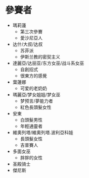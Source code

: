 # 參賽者
+ 瑪莉蓮
    + 第三次參賽
    + 愛沙尼亞人
+ 达什/大叔/达叔
    + 苏菲派
    + 伊斯兰教的密契主义
+ 達麗亞/达丽亚/东方女巫/战斗系女巫
    + 自創招式
    + 很東方的感覺
+ 葉蓮娜
    + 可爱的老奶奶
+ 瑪麗亞/梦女姐姐/梦女巫
    + 梦预言/夢能力者
    + 紅色長頭髮女性
+ 安東
    + 白頭髮男性
    + 年輕通靈者 
+ 維奧列塔/維奧列塔.波利亞科娃
    + 長頭髮女性
    + 吉普賽人
+ 多面女巫
    + 胖胖的女性
+ 圣殿骑士
+ 傑尼斯

